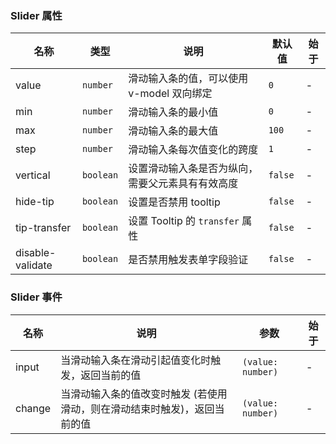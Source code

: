 ### Slider 属性

| 名称         | 类型    | 说明                                             | 默认值 | 始于 |
| ------------ | ------- | ------------------------------------------------ | ------ | --- |
| value        | `number`  | 滑动输入条的值，可以使用 v-model 双向绑定        | `0`      | - |
| min          | `number`  | 滑动输入条的最小值                               | `0`      | - |
| max          | `number`  | 滑动输入条的最大值                               | `100`    | - |
| step         | `number`  | 滑动输入条每次值变化的跨度                       | `1`      | - |
| vertical     | `boolean` | 设置滑动输入条是否为纵向，需要父元素具有有效高度 | `false`  | - |
| hide-tip     | `boolean` | 设置是否禁用 tooltip                             | `false`  | - |
| tip-transfer | `boolean` | 设置 Tooltip 的 `transfer` 属性                    | `false`  | - |
| disable-validate | `boolean`                           | 是否禁用触发表单字段验证                                                         | ``false``                 | - |

### Slider 事件

| 名称      | 说明                                                                      | 参数  | 始于 |
| --------- | ------------------------------------------------------------------------- | ----- | --- |
| input  | 当滑动输入条在滑动引起值变化时触发，返回当前的值                          | `(value: number)` | - |
| change | 当滑动输入条的值改变时触发 (若使用滑动，则在滑动结束时触发)，返回当前的值 | `(value: number)` | - |
